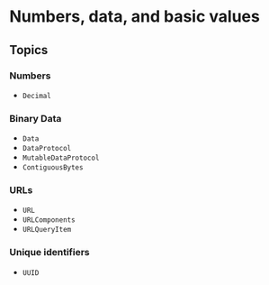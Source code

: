 # Numbers, data, and basic values

## Topics

### Numbers

- ``Decimal``

### Binary Data

- ``Data``
- ``DataProtocol``
- ``MutableDataProtocol``
- ``ContiguousBytes``

### URLs

- ``URL``
- ``URLComponents``
- ``URLQueryItem``

### Unique identifiers

- ``UUID``

